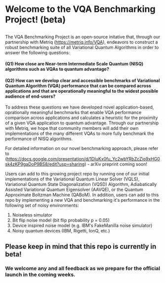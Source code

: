 # Welcome to the VQA Benchmarking Project! (beta)

## 

The VQA Benchmarking Project is an open-source initative that, through our partnership with Metriq (https://metriq.info/VQA), endeavors to construct a robust benchmarking suite of all Variational Quantum Algorithms in order to answer the following questions:

#### (Q1) How close are Near-term Intermediate Scale Quantum (NISQ) algorithms such as VQAs to quantum advantage? 
#### (Q2) How can we develop clear and accessible benchmarks of Variational Quantum Algorithm (VQA) performance that can be compared across applications and that are operationally meaningful to the widest possible audience of end-users?

To address these questions we have developed novel application-based, oprationally meaningful benchmarks that enable VQA performance comparison across applications and calculates a heuristic for the proximity of a given VQA application to quantum advantage.
Through our partnership with Metriq, we hope that community members will add their own implementations of the many different VQAs to more fully benchmark the performance of NISQ algorithms.

For detailed information on our novel benchmarking approach, please refer to (https://docs.google.com/presentation/d/1DIuKx0fu_Yc2wbYRbZcZio9xHG0sk4zKP9gaDoP9BS8/edit?usp=sharing) - arXiv preprint coming soon!

Users can add to this growing project repo by running one of our initial implementations of the Variational Quantum Linear Solver (VQLS), Variational Quantum State Diagonalization (VQSD) Algorithm, Adiabatically Assisted Variational Quantum Eigensolver (AAVQE), or the Quantum Approximate Boltzman Machine (QABoM). In addition, users can add to this repo by implementing a new VQA and benchmarking it's performance in the following set of noisy environments:

1. Noiseless simulator
2. Bit flip noise model (bit flip probability p = 0.05)
3. Device inspired noise model (e.g. IBM's FakeManilla noise simulator)
4. Noisy quantum devices (IBM, Rigetti, IonQ, etc.)
    
## Please keep in mind that this repo is currently in beta! 
### We welcome any and all feedback as we prepare for the official launch in the coming weeks.